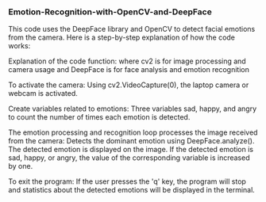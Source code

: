 <h3>Emotion-Recognition-with-OpenCV-and-DeepFace</h2>
<p>This code uses the DeepFace library and OpenCV to detect facial emotions from the camera. Here is a step-by-step explanation of how the code works:</p>
<p>Explanation of the code function:
where cv2 is for image processing and camera usage
and DeepFace is for face analysis and emotion recognition</p>
<p>To activate the camera:
Using cv2.VideoCapture(0), the laptop camera or webcam is activated.</p>
<p>Create variables related to emotions: Three variables sad, happy, and angry to count the number of times each emotion is detected.</p>
<p>The emotion processing and recognition loop processes the image received from the camera:
Detects the dominant emotion using DeepFace.analyze().
The detected emotion is displayed on the image.
If the detected emotion is sad, happy, or angry, the value of the corresponding variable is increased by one.</p>
<p>To exit the program:
If the user presses the 'q' key, the program will stop and statistics about the detected emotions will be displayed in the terminal.</p>
